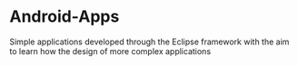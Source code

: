 Android-Apps
============

Simple applications developed through the Eclipse framework with the aim to learn how the design of more complex applications
